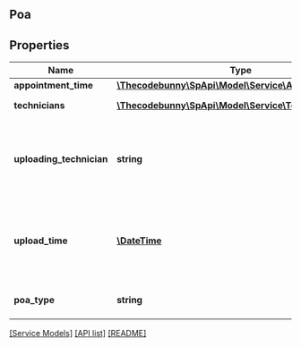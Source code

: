 ## Poa

## Properties

Name | Type | Description | Notes
------------ | ------------- | ------------- | -------------
**appointment_time** | [**\Thecodebunny\SpApi\Model\Service\AppointmentTime**](AppointmentTime.md) |  | [optional]
**technicians** | [**\Thecodebunny\SpApi\Model\Service\Technician[]**](Technician.md) | A list of technicians. | [optional]
**uploading_technician** | **string** | The identifier of the technician who uploaded the POA. | [optional]
**upload_time** | [**\DateTime**](\DateTime.md) | The date and time when the POA was uploaded, in ISO 8601 format. | [optional]
**poa_type** | **string** | The type of POA uploaded. | [optional]

[[Service Models]](../) [[API list]](../../Api) [[README]](../../../README.md)
